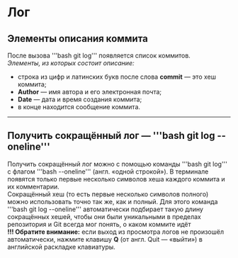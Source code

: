# Лог  
## Элементы описания коммита  
После вызова '''bash git log''' появляется список коммитов.  
*Элементы, из которых состоит описание:*
* строка из цифр и латинских букв после слова **commit** — это хеш коммита;
* **Author** — имя автора и его электронная почта;
* **Date** — дата и время создания коммита;
* в конце находится сообщение коммита.


---
## Получить сокращённый лог — '''bash git log --oneline'''   
Получить сокращённый лог можно с помощью команды '''bash git log''' с флагом '''bash --oneline''' (англ. «одной строкой»). В терминале появятся только первые несколько символов хеша каждого коммита и их комментарии.  
Сокращённый хеш (то есть первые несколько символов полного) можно использовать точно так же, как и полный. Для этого команда '''bash git log --oneline''' автоматически подбирает такую длину сокращённых хешей, чтобы они были уникальными в пределах репозитория и Git всегда мог понять, о каком коммите идёт  
**!!! Обратите внимание:** если выход из просмотра логов не произошёл автоматически, нажмите клавишу **Q** (от англ. Quit — «выйти») в английской раскладке клавиатуры.